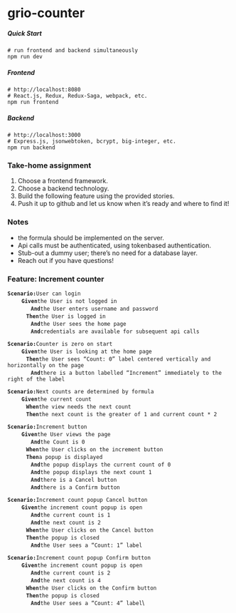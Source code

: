 # grio-counter

##### Quick Start
````
# run frontend and backend simultaneously
npm run dev
````

##### Frontend
```
# http://localhost:8080
# React.js, Redux, Redux-Saga, webpack, etc.
npm run frontend
```

##### Backend
```
# http://localhost:3000
# Express.js, jsonwebtoken, bcrypt, big-integer, etc.
npm run backend
```



### Take-home assignment
1. Choose a frontend framework.
2. Choose a backend technology.
3. Build the following feature using the provided stories.
4. Push it up to github and let us know when it’s ready and where to find it!

### Notes
- the formula should be implemented on the server.
- Api calls must be authenticated, using token­based authentication.
- Stub-out a dummy user; there’s no need for a database layer.
- Reach out if you have questions!

### Feature: Increment counter

**`Scenario:`**`User can login`\
**` ` ` ` ` ` `Given`**`the User is not logged in`\
**` ` ` ` ` ` ` ` ` ` `And`**`the User enters username and password`\
**` ` ` ` ` ` ` ` `Then`**`the User is logged in`\
**` ` ` ` ` ` ` ` ` ` `And`**`the User sees the home page`\
**` ` ` ` ` ` ` ` ` ` `And`**`credentials are available for subsequent api calls`

**`Scenario:`**`Counter is zero on start`\
**` ` ` ` ` ` `Given`**`the User is looking at the home page`\
**` ` ` ` ` ` ` ` `Then`**`the User sees “Count: 0” label centered vertically and horizontally on the page`\
**` ` ` ` ` ` ` ` ` ` `And`**`there is a button labelled “Increment” immediately to the right of the label`

**`Scenario:`**`Next counts are determined by formula`\
**` ` ` ` ` ` `Given`**`the current count`\
**` ` ` ` ` ` ` ` `When`**`the view needs the next count`\
**` ` ` ` ` ` ` ` `Then`**`the next count is the greater of 1 and current count * 2`

**`Scenario:`**`Increment button`\
**` ` ` ` ` ` `Given`**`the User views the page`\
**` ` ` ` ` ` ` ` ` ` `And`**`the Count is 0`\
**` ` ` ` ` ` ` ` `When`**`the User clicks on the increment button`\
**` ` ` ` ` ` ` ` `Then`**`a popup is displayed`\
**` ` ` ` ` ` ` ` ` ` `And`**`the popup displays the current count of 0`\
**` ` ` ` ` ` ` ` ` ` `And`**`the popup displays the next count 1`\
**` ` ` ` ` ` ` ` ` ` `And`**`there is a Cancel button`\
**` ` ` ` ` ` ` ` ` ` `And`**`there is a Confirm button`
  
**`Scenario:`**`Increment count popup Cancel button`\
**` ` ` ` ` ` `Given`**`the increment count popup is open`\
**` ` ` ` ` ` ` ` ` ` `And`**`the current count is 1`\
**` ` ` ` ` ` ` ` ` ` `And`**`the next count is 2`\
**` ` ` ` ` ` ` ` `When`**`the User clicks on the Cancel button`\
**` ` ` ` ` ` ` ` `Then`**`the popup is closed`\
**` ` ` ` ` ` ` ` ` ` `And`**`the User sees a “Count: 1” label`
  
**`Scenario:`**`Increment count popup Confirm button`\
**` ` ` ` ` ` `Given`**`the increment count popup is open`\
**` ` ` ` ` ` ` ` ` ` `And`**`the current count is 2`\
**` ` ` ` ` ` ` ` ` ` `And`**`the next count is 4`\
**` ` ` ` ` ` ` ` `When`**`the User clicks on the Confirm button`\
**` ` ` ` ` ` ` ` `Then`**`the popup is closed`\
**` ` ` ` ` ` ` ` ` ` `And`**`the User sees a “Count: 4” label`\
